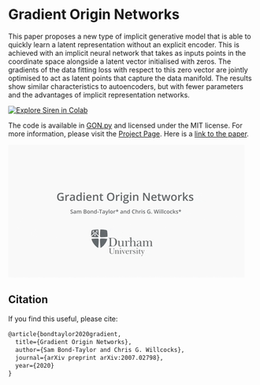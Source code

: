 # Gradient Origin Networks

This paper proposes a new type of implicit generative model that is able to quickly learn a latent representation without an explicit encoder. This is achieved with an implicit neural network that takes as inputs points in the coordinate space alongside a latent vector initialised with zeros. The gradients of the data fitting loss with respect to this zero vector are jointly optimised to act as latent points that capture the data manifold. The results show similar characteristics to autoencoders, but with fewer parameters and the advantages of implicit representation networks.

[![Explore Siren in Colab](https://colab.research.google.com/assets/colab-badge.svg)](https://colab.research.google.com/gist/cwkx/8c3a8b514f3bdfe123edc3bb0e6b7eca/gon.ipynb)<br>

The code is available in [GON.py](GON.py) and licensed under the MIT license. For more information, please visit the [Project Page](https://cwkx.github.io/data/GON/). Here is a [link to the paper](https://arxiv.org/pdf/2007.02798.pdf). 

[![YouTube Preview](VIDEO.gif)](https://www.youtube.com/watch?v=ro7t98Q1gXg)


## Citation
If you find this useful, please cite:
```
@article{bondtaylor2020gradient,
  title={Gradient Origin Networks},
  author={Sam Bond-Taylor and Chris G. Willcocks},
  journal={arXiv preprint arXiv:2007.02798},
  year={2020}
}
```